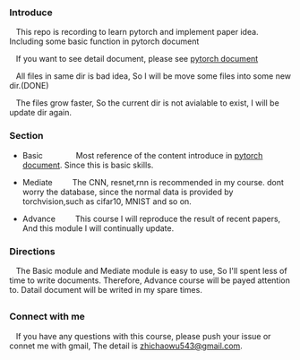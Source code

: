 ### Introduce
 &nbsp;  &nbsp;This repo is recording to learn pytorch and implement paper idea. Including some basic function in pytorch document


 &nbsp;  &nbsp;If you want to see detail document, please see [pytorch document](https://pytorch.org/docs/stable/index.html)

 &nbsp;  &nbsp;All files in same dir is bad idea, So I will be move some files into some new dir.(DONE)

 &nbsp;  &nbsp;The files grow faster, So the current dir is not avialable to exist, I will be update dir again.

### Section
- Basic   &nbsp;  &nbsp;   &nbsp;  &nbsp;  &nbsp;  &nbsp;  &nbsp;  Most reference of the content introduce in [pytorch document](https://pytorch.org/docs/stable/index.html). Since this is basic skills.
- Mediate     &nbsp;  &nbsp;  &nbsp;  &nbsp;      The CNN, resnet,rnn is recommended in my course. dont worry the database, since  the normal data is provided by torchvision,such as cifar10, MNIST and so on.

- Advance  &nbsp;  &nbsp;  &nbsp;  &nbsp;       This course I will reproduce the result of recent papers, And this module I will continually update.


### Directions
 &nbsp;  &nbsp;The Basic module and Mediate module is easy to use, So I'll spent less of time to write documents. Therefore, Advance course will be payed attention to. Datail document will be writed in my spare times.



## 




### Connect with me
 &nbsp;  &nbsp;If you have any questions with this course, please  push your issue or connet me with gmail, The detail is zhichaowu543@gmail.com.
